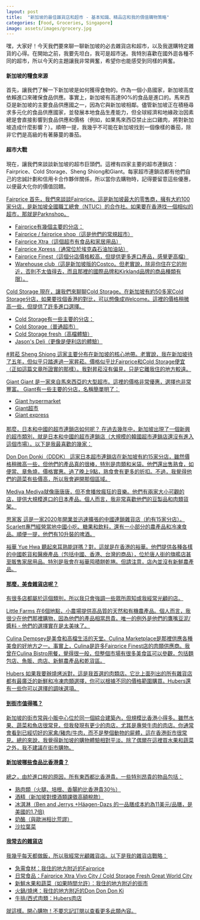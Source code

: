 ```yaml
---
layout: post
title:  "新加坡的最佳雜貨店和超市 - 基本知識、精品店和我的價值購物策略"
categories: [Food, Groceries, Singapore]
image: assets/images/grocery.jpg
---
```

嘿，大家好！今天我們要來聊一聊新加坡的必去雜貨店和超市，以及我選購特定雜貨的心得。在開始之前，我要先坦白，我可是超市迷。我特別喜歡在國外逛各種不同的超市，所以今天的主題讓我非常興奮，希望你也能感受到同樣的興奮。

#### 新加坡的糧食來源
首先，讓我們了解一下新加坡是如何獲得食物的。作為一個小島國家，新加坡高度依賴進口來確保食品供應。事實上，新加坡有高達90%的食品是進口的。馬來西亞是新加坡的主要食品供應國之一，因為它與新加坡相鄰。儘管新加坡正在積極尋求多元化的食品供應國家，並發展本地食品生產能力，但全球經濟和地緣政治因素總是會直接影響到食品供應和價格（例如，如果馬來西亞禁止出口雞肉，將對新加坡造成什麼影響？）。順帶一提，我幾乎不可能在新加坡找到一個像樣的番茄，除非它們是高級的有著藤蔓的番茄。

#### 超市大戰
現在，讓我們來談談新加坡的超市巨頭們。這裡有四家主要的超市連鎖店：Fairprice、Cold Storage、Sheng Shiong和Giant。每家超市連鎖店都有他們自己的忠誠計劃和信用卡合作夥伴關係，所以當你去購物時，記得要留意這些優惠，以便最大化你的價值回饋。

<u>Fairprice<u>
首先，我們來談談Fairprice。這是新加坡最大的零售商，擁有大約100家分店，是新加坡全國職工總會（NTUC）的合作社。如果要在香港找一個相似的超市，那就是Parknshop。
+ Fairprice有幾個主要的分店：
+ Fairprice / fairprice shop（這是他們的常規超市）
+ Fairprice Xtra（這個超市有食品和家居用品）
+ Fairprice Xpress（通常位於埃克森石油加油站）
+ Fairprice Finest（這個分店價格較高，但提供更多進口產品，感覺更高檔）
+ Warehouse club（這是新加坡版的Costco。但老實說，除非你住在它的附近，否則不太值得去，而且那裡的國際品牌和Kirkland品牌的商品種類有限）。

<u>Cold Storage<u>
現在，讓我們來聊聊Cold Storage。在新加坡有約50多家Cold Storage分店，如果要找個香港的對比，可以想像成Welcome。這裡的價格稍微高一些，但提供了許多進口選擇。
+ Cold Storage有一些主要的分店：
+ Cold Storage（普通超市）
+ Cold Storage fresh（高檔體驗）
+ Jason's Deli（更像是便利店的體驗）

#<u>昇菘 Sheng Shiong<u>
這家主要分布在新加坡的核心地帶。老實說，我在新加坡待了五年，但似乎只踏進過一家昇菘。價格似乎比Fairprice和Cold Storage便宜（正如這篇文章所證實的那樣）。我對昇菘沒有偏見，只是它離我住的地方較遠。

<u>Giant<u>
Giant 是一家來自馬來西亞的大型超市。這裡的價格非常優惠，選擇也非常豐富。
Giant有一些主要的分店，名稱簡單明了：
+ Giant hypermarket
+ Giant超市
+ Giant express

#### 
那麼，日本和中國的超市連鎖店如何呢？
在過去幾年中，新加坡出現了一個新興的超市類別，就是日本和中國的超市連鎖店（大規模的韓國超市連鎖店還沒有進入這個市場）。以下是我最喜歡的幾家：

<u>Don Don Donki（DDDK）<u>
這家日本超市連鎖店在新加坡有約15家分店，雖然價格稍微高一些，但他們的產品真的很棒，特別是肉類和米袋。他們還出售熟食，如便當、章魚燒，價格實惠。過了晚上9點，熟食會有更多的折扣。不過，我覺得他們的蔬菜有些價高，所以我會避開那個區域。

<u>Mediya<u>
Mediya就像唐唐唐，但不會播放瘋狂的音樂。他們有兩家大小可觀的店，提供大規模進口的日本產品。個人而言，我非常喜歡他們的豆製品和肉類貨架。

<u>思家客<u>
這是一家2020年開業並迅速擴張的中國連鎖雜貨店（約有15家分店）。Scarlett專門經營當地中國小吃、糖果和飲料，還有一小部分的農產品和冷凍食品。順便一提，他們有10升裝的啤酒。

<u>裕華 Yue Hwa<u>
聽起來耳熟能詳嗎？對，這就是在香港的裕華。他們提供各種各樣的中國乾貨和醫療產品（包括中國、香港、台灣的商品），位於唐人街的旗艦店甚至販售家居用品。特別是我會在裕華囤積餅乾捲。但請注意，店內並沒有新鮮農產品。

#### 那麼，美食雜貨店呢？

有很多店都屬於這個類別，所以我只會強調一些眾所周知或我經常光顧的店。

<u>Little Farms<u>
在6個地點，小農場提供高品質的天然和有機農產品。個人而言，我很少在他們那裡購物，因為他們的產品相當昂貴。唯一的例外是他們的鷹嘴豆泥/醬料 - 他們的選擇實在是太美味了。

<u>Culina<u>
Dempsey是美食和高檔生活的天堂。Culina Marketplace是那裡供應各種美食的好地方之一。事實上，Culina是許多Fairprice Finest店的肉類供應商。我曾在Culina Bistro用餐，覺得很一般，但整個市場有很多美食區可以參觀，包括麵包店、魚販、肉店、新鮮農產品和乾貨區。

<u>Hubers<u>
如果我要辦燒烤派對，這是我首選的肉類店。它比上面列出的所有雜貨店都有最廣泛的新鮮和冷凍肉類選擇，你可以根據不同的價格範圍購買。Hubers還有一些你可以選擇的調味選項。

#### 到街市值得嗎？
新加坡的街市常與小販中心位於同一個綜合建築內，但規模比香港小得多。雖然水果、蔬菜和魚店很常見，但我發現有更少的肉店，尤其是專營牛肉的肉店。你通常會看到已經切好的家禽/豬肉/牛肉，而不是整個動物的屍體，這在香港街市很常見。總的來說，我覺得新加坡的購物體驗相對平淡。除了偶爾在這裡買水果和蔬菜之外，我不建議在街市購物。

#### 新加坡哪些食品比香港貴？
總之，由於進口稅的原因，所有東西都比香港貴。一些特別昂貴的物品包括：
+ 熟肉類（火腿、培根、香腸約比香港貴30％）
+ 酒精（新加坡對煙酒類課徵高額稅款）
+ 冰淇淋（Ben and Jerrys +Häagen-Dazs 的一品膳成本約為11美元/品膳，是美國的1.7倍)
+ 奶酪（與歐洲相比荒謬）
+ 沙拉葉菜

#### 我常去的雜貨店
我幾乎每天都做飯，所以我經常光顧雜貨店。以下是我的雜貨店戰略：
+ 急需食材：我住的地方附近的Fairprice 
+ 日常食品：Fairprice Xtra Vivo City / Cold Storage Fresh Great World City 
+ 新鮮水果和蔬菜（如果時間允許）：我住的地方附近的街市 
+ 火鍋/燒烤：我住的地方附近的Don Don Don Ki 
+ 牛排/西式肉類：Hubers肉店

就這樣。開心購物！不要忘記訂閱以查看更多此類內容。